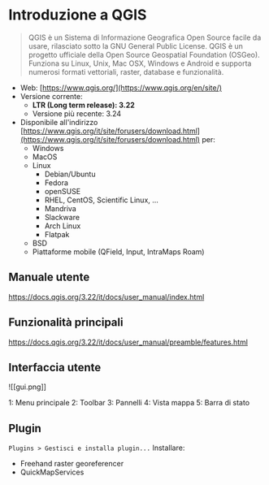 # Introduzione a QGIS
> QGIS è un Sistema di Informazione Geografica Open Source facile da usare, rilasciato sotto la GNU General Public License. QGIS è un progetto ufficiale della Open Source Geospatial Foundation (OSGeo). Funziona su Linux, Unix, Mac OSX, Windows e Android e supporta numerosi formati vettoriali, raster, database e funzionalità.

- Web: [https://www.qgis.org/](https://www.qgis.org/en/site/)
- Versione corrente:
	- **LTR (Long term release): 3.22**
	- Versione più recente: 3.24
- Disponibile all'indirizzo [https://www.qgis.org/it/site/forusers/download.html](https://www.qgis.org/it/site/forusers/download.html) per:
	- Windows
	- MacOS
	- Linux
		- Debian/Ubuntu
		- Fedora
		- openSUSE
		- RHEL, CentOS, Scientific Linux, ...
		- Mandriva
		- Slackware
		- Arch Linux
		- Flatpak
	- BSD
	- Piattaforme mobile (QField, Input, IntraMaps Roam)

## Manuale utente
https://docs.qgis.org/3.22/it/docs/user_manual/index.html

## Funzionalità principali
https://docs.qgis.org/3.22/it/docs/user_manual/preamble/features.html

## Interfaccia utente
![[gui.png]]

1: Menu principale
2: Toolbar
3: Pannelli
4: Vista mappa
5: Barra di stato

## Plugin
`Plugins > Gestisci e installa plugin...`
Installare:
- Freehand raster georeferencer
- QuickMapServices